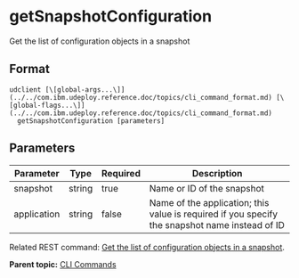 # getSnapshotConfiguration

Get the list of configuration objects in a snapshot

## Format

```
udclient [\[global-args...\]](../../com.ibm.udeploy.reference.doc/topics/cli_command_format.md) [\[global-flags...\]](../../com.ibm.udeploy.reference.doc/topics/cli_command_format.md)
  getSnapshotConfiguration [parameters]
```

## Parameters

|Parameter|Type|Required|Description|
|---------|----|--------|-----------|
|snapshot|string|true|Name or ID of the snapshot|
|application|string|false|Name of the application; this value is required if you specify the snapshot name instead of ID|

Related REST command: [Get the list of configuration objects in a snapshot](rest_cli_snapshot_getsnapshotconfiguration_get.md).

**Parent topic:** [CLI Commands](../../com.ibm.udeploy.reference.doc/topics/cli_commands.md)

